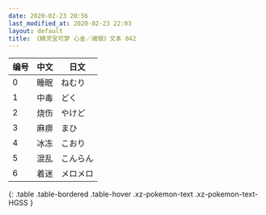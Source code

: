 ```yaml
---
date: 2020-02-23 20:56
last_modified_at: 2020-02-23 22:03
layout: default
title: 《精灵宝可梦 心金／魂银》文本 042
---
```

| 编号 | 中文 | 日文 |
| ---- | ---- | ---- |
| 0 | 睡眠 | ねむり |
| 1 | 中毒 | どく |
| 2 | 烧伤 | やけど |
| 3 | 麻痹 | まひ |
| 4 | 冰冻 | こおり |
| 5 | 混乱 | こんらん |
| 6 | 着迷 | メロメロ |
{: .table .table-bordered .table-hover .xz-pokemon-text .xz-pokemon-text-HGSS }